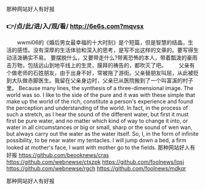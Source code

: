 
那种网站好人有好报




### 👉/点/此/进/入/观/看/ http://6e6s.com?mqvsx




　　wwmi06的《婚后男女最幸福的十大时刻》是个短篇，但是智慧的结晶，生活的感悟。没有深厚的生活体验和深入的思考，是写不出这样的文章的。要写得生动活泼确实不易。
要摆脱什么，又要带走什么?带离恐怖的本人，带着瓢泼的豪雨击万物，包括远山到地平线上的生灵，膜拜的祷告的，都吹灭了吧。
　　父亲有个做老师的石姓朋友，由于出身不好，常被拖了游街。父亲替朋友叫屈，从此被贬到大队做赤脚医生。我留在父亲身边时，父亲已从医院搬到了一个叫富溪的村子里。
Because many lines, the synthesis of a three-dimensional image.
The world was so.
I like to the side of the pure and it was with these simple that make up the world of the rich, constitute a person's experience and found the perception and understanding of the world.
In fact, in the process of such a stretch, as I hear the sound of the different water, but first it must first be pure water, and no matter which kind of way to change it into, or water in all circumstances or big or small, sharp or the sound of wen wan, but always carry out the water as the water itself.
So, I, in the form of infinite possibility, to be near water my tentacles.
I will jump down a bed, a firm looked at mother's face, I want with mother go to the fields.
那种网站好人有好报 https://github.com/beooknews/cras
https://github.com/webnewse/ctszpk
https://github.com/foolnews/lqsj
https://github.com/webnewse/rgch
https://github.com/foolnews/mdkqr





那种网站好人有好报
